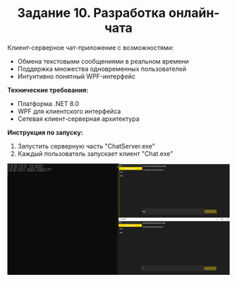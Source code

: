 <h1 align="center">Задание 10. Разработка онлайн-чата</h1>

<div class="project-description">
  <p>
    Клиент-серверное чат-приложение с возможностями:
    <ul>
      <li>Обмена текстовыми сообщениями в реальном времени</li>
      <li>Поддержка множества одновременных пользователей</li>
      <li>Интуитивно понятный WPF-интерфейс</li>
    </ul>
  </p>
</div>

<div class="tech-specs">
  <p>
    <strong>Технические требования:</strong>
    <ul>
      <li>Платформа .NET 8.0</li>
      <li>WPF для клиентского интерфейса</li>
      <li>Сетевая клиент-серверная архитектура</li>
    </ul>
  </p>
</div>

<div class="launch-instructions">
  <p>
    <strong>Инструкция по запуску:</strong>
    <ol>
      <li>Запустить серверную часть "ChatServer.exe"</li>
      <li>Каждый пользователь запускает клиент "Chat.exe"</li>
    </ol>
  </p>
</div>

<div class="screenshot">
  <img src="screenshots/1.jpg" alt="Интерфейс чат-приложения" title="Главное окно чата с перепиской">
</div>

